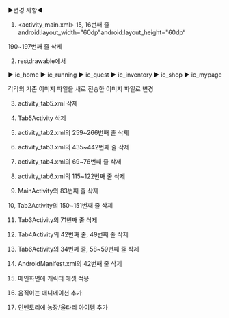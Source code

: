 ﻿▶변경 사항◀

1. <activity_main.xml>
15, 16번째 줄
android:layout_width="60dp"android:layout_height="60dp“

190~197번째 줄 삭제


2. res\drawable에서

▶ ic_home
▶ ic_running
▶ ic_quest
▶ ic_inventory
▶ ic_shop
▶ ic_mypage

각각의 기존 이미지 파일을 새로 전송한 이미지 파일로 변경


3. activity_tab5.xml 삭제

4. Tab5Activity 삭제

5. activity_tab2.xml의 259~266번째 줄 삭제

6. activity_tab3.xml의 435~442번째 줄 삭제

7. activity_tab4.xml의 69~76번째 줄 삭제

8. activity_tab6.xml의 115~122번째 줄 삭제

9. MainActivity의 83번째 줄 삭제

10, Tab2Activity의 150~151번째 줄 삭제

11. Tab3Activity의 71번째 줄 삭제

12. Tab4Activity의 42번째 줄, 49번째 줄 삭제 

13. Tab6Activity의 34번째 줄, 58~59번째 줄 삭제

14. AndroidManifest.xml의 42번째 줄 삭제

15. 메인화면에 캐릭터 에셋 적용

16. 움직이는 애니메이션 추가

17. 인벤토리에 농장/울타리 아이템 추가
